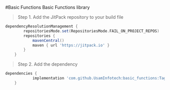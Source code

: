 #Basic Functions
Basic Functions library

> Step 1. Add the JitPack repository to your build file

```gradle
dependencyResolutionManagement {
		repositoriesMode.set(RepositoriesMode.FAIL_ON_PROJECT_REPOS)
		repositories {
			mavenCentral()
			maven { url 'https://jitpack.io' }
		}
	}

 ```
 > Step 2. Add the dependency
```gradle
dependencies {
	        implementation 'com.github.UsamInfotech:basic_functions:Tag'
	}
```
 
